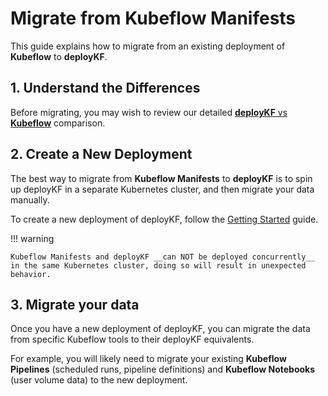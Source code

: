 # Migrate from Kubeflow Manifests

This guide explains how to migrate from an existing deployment of __Kubeflow__ to __deployKF__.

## 1. Understand the Differences

Before migrating, you may wish to review our detailed [__deployKF__ vs  __Kubeflow__](../about/kubeflow-vs-deploykf.md) comparison.

## 2. Create a New Deployment

The best way to migrate from __Kubeflow Manifests__ to __deployKF__ is to spin up deployKF in a separate Kubernetes cluster, and then migrate your data manually.

To create a new deployment of deployKF, follow the [Getting Started](getting-started.md) guide.

!!! warning
    
    Kubeflow Manifests and deployKF __can NOT be deployed concurrently__ in the same Kubernetes cluster, doing so will result in unexpected behavior.

## 3. Migrate your data

Once you have a new deployment of deployKF, you can migrate the data from specific Kubeflow tools to their deployKF equivalents.

For example, you will likely need to migrate your existing __Kubeflow Pipelines__ (scheduled runs, pipeline definitions) and __Kubeflow Notebooks__ (user volume data) to the new deployment.